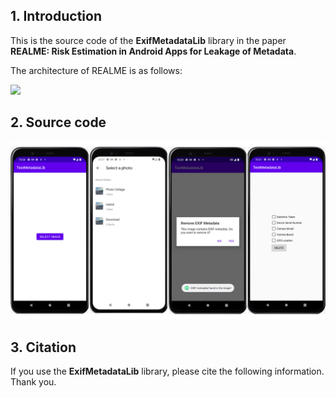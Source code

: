 ## 1. Introduction

This is the source code of the **ExifMetadataLib** library in the paper **REALME: Risk Estimation in Android Apps for Leakage of Metadata**.

The architecture of REALME is as follows:

<img src="https://github.com/research-mobile-security/ExifMetadataLib/blob/main/images/realme-architecture-1.png">

## 2. Source code

<img src="https://github.com/research-mobile-security/ExifMetadataLib/blob/main/images/solutionb.png">

## 3. Citation
If you use the **ExifMetadataLib** library, please cite the following information. Thank you.
